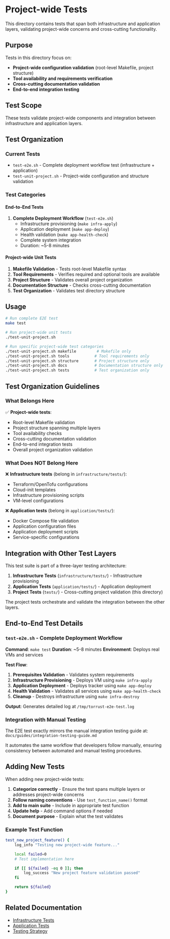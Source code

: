 # Project-wide Tests

This directory contains tests that span both infrastructure and application layers,
validating project-wide concerns and cross-cutting functionality.

## Purpose

Tests in this directory focus on:

- **Project-wide configuration validation** (root-level Makefile, project structure)
- **Tool availability and requirements verification**
- **Cross-cutting documentation validation**
- **End-to-end integration testing**

## Test Scope

These tests validate project-wide components and integration between infrastructure
and application layers.

## Test Organization

### Current Tests

- `test-e2e.sh` - Complete deployment workflow test (infrastructure + application)
- `test-unit-project.sh` - Project-wide configuration and structure validation

### Test Categories

#### End-to-End Tests

1. **Complete Deployment Workflow** (`test-e2e.sh`)
   - Infrastructure provisioning (`make infra-apply`)
   - Application deployment (`make app-deploy`)
   - Health validation (`make app-health-check`)
   - Complete system integration
   - Duration: ~5-8 minutes

#### Project-wide Unit Tests

1. **Makefile Validation** - Tests root-level Makefile syntax
2. **Tool Requirements** - Verifies required and optional tools are available
3. **Project Structure** - Validates overall project organization
4. **Documentation Structure** - Checks cross-cutting documentation
5. **Test Organization** - Validates test directory structure

## Usage

```bash
# Run complete E2E test
make test

# Run project-wide unit tests
./test-unit-project.sh

# Run specific project-wide test categories
./test-unit-project.sh makefile         # Makefile only
./test-unit-project.sh tools           # Tool requirements only
./test-unit-project.sh structure       # Project structure only
./test-unit-project.sh docs            # Documentation structure only
./test-unit-project.sh tests           # Test organization only
```

## Test Organization Guidelines

### What Belongs Here

✅ **Project-wide tests**:

- Root-level Makefile validation
- Project structure spanning multiple layers
- Tool availability checks
- Cross-cutting documentation validation
- End-to-end integration tests
- Overall project organization validation

### What Does NOT Belong Here

❌ **Infrastructure tests** (belong in `infrastructure/tests/`):

- Terraform/OpenTofu configurations
- Cloud-init templates
- Infrastructure provisioning scripts
- VM-level configurations

❌ **Application tests** (belong in `application/tests/`):

- Docker Compose file validation
- Application configuration files
- Application deployment scripts
- Service-specific configurations

## Integration with Other Test Layers

This test suite is part of a three-layer testing architecture:

1. **Infrastructure Tests** (`infrastructure/tests/`) - Infrastructure provisioning
2. **Application Tests** (`application/tests/`) - Application deployment
3. **Project Tests** (`tests/`) - Cross-cutting project validation (this directory)

The project tests orchestrate and validate the integration between the other layers.

## End-to-End Test Details

### `test-e2e.sh` - Complete Deployment Workflow

**Command**: `make test`
**Duration**: ~5-8 minutes
**Environment**: Deploys real VMs and services

**Test Flow**:

1. **Prerequisites Validation** - Validates system requirements
2. **Infrastructure Provisioning** - Deploys VM using `make infra-apply`
3. **Application Deployment** - Deploys tracker using `make app-deploy`
4. **Health Validation** - Validates all services using `make app-health-check`
5. **Cleanup** - Destroys infrastructure using `make infra-destroy`

**Output**: Generates detailed log at `/tmp/torrust-e2e-test.log`

### Integration with Manual Testing

The E2E test exactly mirrors the manual integration testing guide at:
`docs/guides/integration-testing-guide.md`

It automates the same workflow that developers follow manually, ensuring
consistency between automated and manual testing procedures.

## Adding New Tests

When adding new project-wide tests:

1. **Categorize correctly** - Ensure the test spans multiple layers or addresses project-wide concerns
2. **Follow naming conventions** - Use `test_function_name()` format
3. **Add to main suite** - Include in appropriate test function
4. **Update help** - Add command options if needed
5. **Document purpose** - Explain what the test validates

### Example Test Function

```bash
test_new_project_feature() {
    log_info "Testing new project-wide feature..."

    local failed=0
    # Test implementation here

    if [[ ${failed} -eq 0 ]]; then
        log_success "New project feature validation passed"
    fi

    return ${failed}
}
```

## Related Documentation

- [Infrastructure Tests](../infrastructure/tests/README.md)
- [Application Tests](../application/tests/README.md)
- [Testing Strategy](../docs/testing/test-strategy.md)
